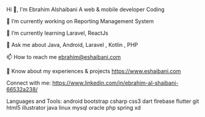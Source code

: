 Hi 👋, I'm Ebrahim Alshaibani
A web & mobile developer
Coding

🔭 I’m currently working on Reporting Management System

🌱 I’m currently learning Laravel, ReactJs

💬 Ask me about Java, Android, Laravel , Kotlin , PHP

📫 How to reach me ebrahim@eshaibani.com

📄 Know about my experiences & projects https://www.eshaibani.com

Connect with me:
https://www.linkedin.com/in/ebrahim-al-shaibani-66532a238/

Languages and Tools:
android bootstrap csharp css3 dart firebase flutter git html5 illustrator java linux mysql oracle php spring xd

